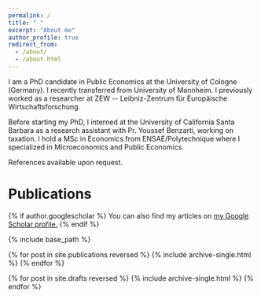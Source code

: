 ```yaml
---
permalink: /
title: " "
excerpt: "About me"
author_profile: true
redirect_from: 
  - /about/
  - /about.html
---
```

I am a PhD candidate in Public Economics at the University of Cologne (Germany). I recently transferred from University of Mannheim. I previously worked as a researcher at ZEW -- Leibniz-Zentrum für Europäische Wirtschaftsforschung.


Before starting my PhD, I interned at the University of California
Santa Barbara as a research assistant with Pr. Youssef Benzarti, working on
taxation. I hold a MSc in Economics from ENSAE/Polytechnique where I specialized in Microeconomics
and Public Economics. 


References available upon request.

# Publications

{% if author.googlescholar %}
  You can also find my articles on <u><a href="{{author.googlescholar}}">my Google Scholar profile</a>.</u>
{% endif %}

{% include base_path %}

{% for post in site.publications reversed %}
  {% include archive-single.html %}
{% endfor %}

{% for post in site.drafts reversed %}
  {% include archive-single.html %}
{% endfor %}
